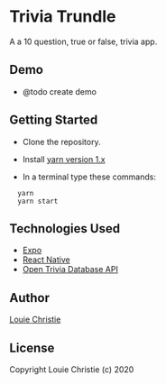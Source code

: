 # Trivia Trundle

A a 10 question, true or false, trivia app.

## Demo
- @todo create demo

## Getting Started

- Clone the repository.

- Install [yarn version 1.x](https://classic.yarnpkg.com/lang/en/)

- In a terminal type these commands:
```console
  yarn
  yarn start
```

## Technologies Used

- [Expo](https://opentdb.com/)
- [React Native](https://facebook.github.io/react-native/docs/getting-started)
- [Open Trivia Database API](https://opentdb.com/)

## Author

[Louie Christie](https://www.louiechristie.com)

## License

Copyright Louie Christie (c) 2020